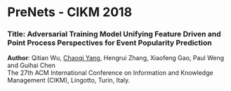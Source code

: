 # PreNets - CIKM 2018
### Title: Adversarial Training Model Unifying Feature Driven and Point Process Perspectives for Event Popularity Prediction
<strong>Author</strong>: Qitian Wu, <a href="http://chaoqiyang.com">Chaoqi Yang</a>, Hengrui Zhang, Xiaofeng Gao, Paul Weng and Guihai Chen<br>
The 27th ACM International Conference on Information and Knowledge Management (CIKM), Lingotto, Turin, Italy.


